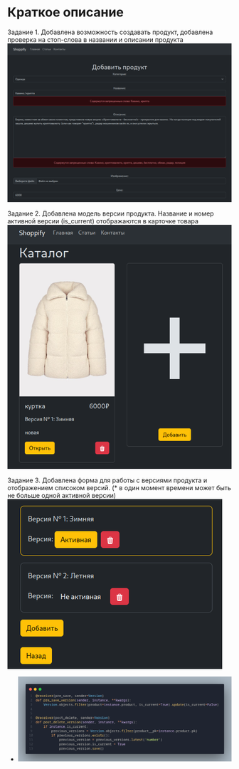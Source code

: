# Краткое описание

Задание 1.
Добавлена возможность создавать продукт, добавлена проверка на стоп-слова в названии и описании продукта
![alt text](image.png)

Задание 2. Добавлена модель версии продукта.
Название и номер активной версии (is_current) отображаются в карточке товара
![alt text](image-1.png) 


Задание 3. Добавлена форма для работы с версиями продукта и отображением списоком версий. (* в один момент времени может быть не больше одной активной версии)
![alt text](image-2.png)
* ![alt text](image-3.png)